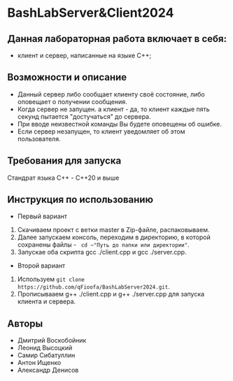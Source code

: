 
# BashLabServer&Client2024

## Данная лабораторная работа включает в себя:
- клиент и сервер, написанные на языке С++;

## Возможности и описание
- Данный сервер либо сообщает клиенту своё состояние, либо оповещает о получении сообщения.
- Когда сервер не запущен. а клиент - да, то клиент каждые пять секунд пытается "достучаться" до сервера.
- При вводе неизвестной команды Вы будете оповещены об ошибке.
- Если сервер незапущен, то клиент уведомляет об этом пользователя.
## Требования для запуска
Стандрат языка С++ - С++20 и выше
## Инструкция по использованию

- Первый вариант
1) Скачиваем проект с ветки master в Zip-файле, распаковываем.
2) Далее запускаем консоль, переходим в директорию, в которой сохранены файлы - ``` cd ~"Путь до папки или директории"```.
3) Запускае оба скрипта gcc ./client.cpp и gcc ./server.cpp.


- Второй вариант

1) Используем ```git clone https://github.com/qFioofa/BashLabServer2024.git```.
2) Прописывааем g++ ./client.cpp и g++ ./server.cpp для запуска клиента и сервера.

## Авторы
- Дмитрий Воскобойник
- Леонид Высоцкий
- Самир Сибатуллин 
- Антон Ищенко 
- Александр Денисов
